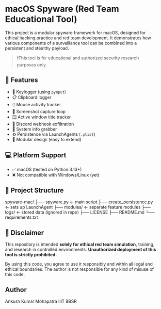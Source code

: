 # macOS Spyware (Red Team Educational Tool)

This project is a modular spyware framework for macOS, designed for ethical hacking practice and red team development. It demonstrates how various components of a surveillance tool can be combined into a persistent and stealthy payload.

> ❗️This tool is for educational and authorized security research purposes only.

## 🔧 Features

- 🔑 Keylogger (using `pynput`)
- 📋 Clipboard logger
- 🖱️ Mouse activity tracker
- 📸 Screenshot capture loop
- 🪟 Active window title tracker
- 🛜 Discord webhook exfiltration
- 🧠 System info grabber
- ♻️ Persistence via LaunchAgents (`.plist`)
- 🎯 Modular design (easy to extend)

## 💻 Platform Support

- ✅ macOS (tested on Python 3.13+)
- ❌ Not compatible with Windows/Linux (yet)

## 📁 Project Structure

spyware-mac/
├── spyware.py ← main script
├── create_persistence.py ← sets up LaunchAgent
├── modules/ ← separate feature modules
├── logs/ ← stored data (ignored in repo)
├── LICENSE
├── README.md
└── requirements.txt


## 🚨 Disclaimer

This repository is intended **solely for ethical red team simulation**, training, and research in controlled environments. **Unauthorized deployment of this tool is strictly prohibited.**

By using this code, you agree to use it responsibly and within all legal and ethical boundaries.
The author is not responsible for any kind of misuse of this code.

## Author

Ankush Kumar Mohapatra
IIIT BBSR
